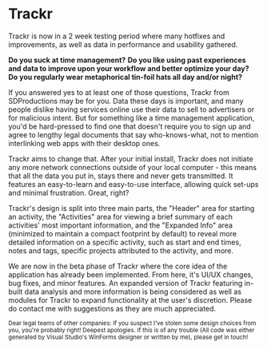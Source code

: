 # Trackr

Trackr is now in a 2 week testing period where many hotfixes and improvements, as well as data in performance and usability gathered.

<b>Do you suck at time management?</b>
<b>Do you like using past experiences and data to improve upon your workflow and better optimize your day?</b>
<b>Do you regularly wear metaphorical tin-foil hats all day and/or night?</b>


If you answered yes to at least one of those questions, Trackr from SDProductions may be for you. Data these days is important, and many people dislike having services online use their data to sell to advertisers or for malicious intent. But for something like a time management application, you'd be hard-pressed to find one that doesn't require you to sign up and agree to lengthy legal documents that say who-knows-what, not to mention interlinking web apps with their desktop ones.

Trackr aims to change that. After your initial install, Trackr does not initiate any more network connections outside of your local computer - this means that all the data you put in, stays there and never gets transmitted. It features an easy-to-learn and easy-to-use interface, allowing quick set-ups and minimal frustration. Great, right?

Trackr's design is split into three main parts, the "Header" area for starting an activity, the "Activities" area for viewing a brief summary of each activities' most important information, and the "Expanded Info" area (minimized to maintain a compact footprint by default) to reveal more detailed information on a specific activity, such as start and end times, notes and tags, specific projects attributed to the activity, and more.

We are now in the beta phase of Trackr where the core idea of the application has already been implemented. From here, it's UI/UX changes, bug fixes, and minor features. An expanded version of Trackr featuring in-built data analysis and more information is being considered as well as modules for Trackr to expand functionality at the user's discretion. Please do contact me with suggestions as they are much appreciated.

<sup>Dear legal teams of other companies: If you suspect I've stolen some design choices from you, you're probably right! Deepest apologies. If this is of any trouble (All code was either generated by Visual Studio's WinForms designer or written by me), please get in touch!</sup>
